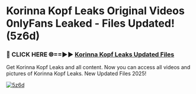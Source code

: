 # Korinna Kopf Leaks Original Videos 0nlyFans Leaked - Files Updated! (5z6d)

<h3>🔴 CLICK HERE 🌐==►► <a href="https://tinyurl.com/3hn5wdd3" rel="nofollow">Korinna Kopf Leaks Updated Files</a></h3>

Get Korinna Kopf Leaks and all content. Now you can access all videos and pictures of Korinna Kopf Leaks. New Updated Files 2025!

[![5z6d](https://i.imgur.com/4HnBqBT.gif)](https://tinyurl.com/3hn5wdd3)
